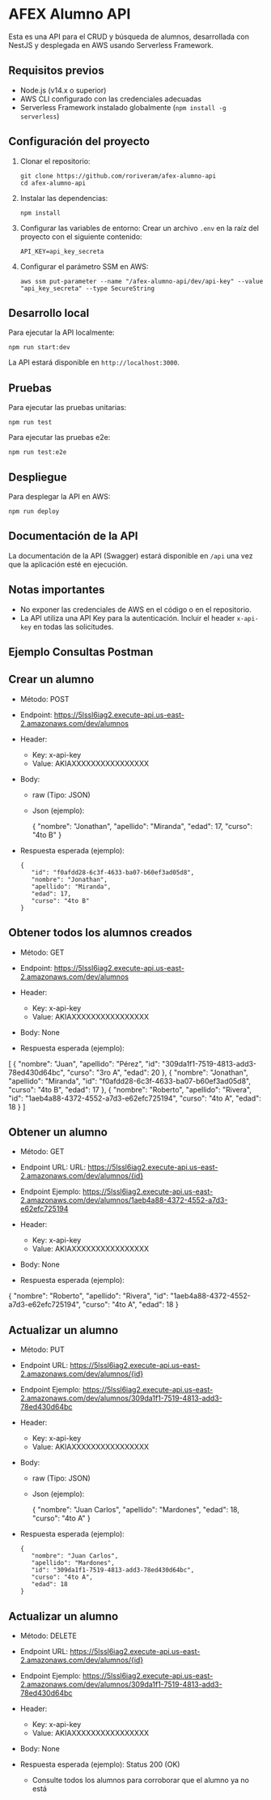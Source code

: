 # AFEX Alumno API

Esta es una API para el CRUD y búsqueda de alumnos, desarrollada con NestJS y desplegada en AWS usando Serverless Framework.

## Requisitos previos

- Node.js (v14.x o superior)
- AWS CLI configurado con las credenciales adecuadas
- Serverless Framework instalado globalmente (`npm install -g serverless`)

## Configuración del proyecto

1. Clonar el repositorio:
   ```
   git clone https://github.com/roriveram/afex-alumno-api
   cd afex-alumno-api
   ```

2. Instalar las dependencias:
   ```
   npm install
   ```

3. Configurar las variables de entorno:
   Crear un archivo `.env` en la raíz del proyecto con el siguiente contenido:
   ```
   API_KEY=api_key_secreta
   ```

4. Configurar el parámetro SSM en AWS:
   ```
   aws ssm put-parameter --name "/afex-alumno-api/dev/api-key" --value "api_key_secreta" --type SecureString
   ```

## Desarrollo local

Para ejecutar la API localmente:

```
npm run start:dev
```

La API estará disponible en `http://localhost:3000`.

## Pruebas

Para ejecutar las pruebas unitarias:

```
npm run test
```

Para ejecutar las pruebas e2e:

```
npm run test:e2e
```

## Despliegue

Para desplegar la API en AWS:

```
npm run deploy
```

## Documentación de la API

La documentación de la API (Swagger) estará disponible en `/api` una vez que la aplicación esté en ejecución.

## Notas importantes

- No exponer las credenciales de AWS en el código o en el repositorio.
- La API utiliza una API Key para la autenticación. Incluir el header `x-api-key` en todas las solicitudes.

## Ejemplo Consultas Postman

## Crear un alumno

- Método: POST
- Endpoint: https://5lssl6iag2.execute-api.us-east-2.amazonaws.com/dev/alumnos
- Header:
   - Key: x-api-key
   - Value: AKIAXXXXXXXXXXXXXXXX
- Body:
   - raw (Tipo: JSON)
   - Json (ejemplo):

      {
         "nombre": "Jonathan",
         "apellido": "Miranda",
         "edad": 17,
         "curso": "4to B"
      }

- Respuesta esperada (ejemplo): 

      {
         "id": "f0afdd28-6c3f-4633-ba07-b60ef3ad05d8",
         "nombre": "Jonathan",
         "apellido": "Miranda",
         "edad": 17,
         "curso": "4to B"
      }

## Obtener todos los alumnos creados

- Método: GET
- Endpoint: https://5lssl6iag2.execute-api.us-east-2.amazonaws.com/dev/alumnos
- Header:
   - Key: x-api-key
   - Value: AKIAXXXXXXXXXXXXXXXX
- Body: None

- Respuesta esperada (ejemplo):

[
    {
        "nombre": "Juan",
        "apellido": "Pérez",
        "id": "309da1f1-7519-4813-add3-78ed430d64bc",
        "curso": "3ro A",
        "edad": 20
    },
    {
        "nombre": "Jonathan",
        "apellido": "Miranda",
        "id": "f0afdd28-6c3f-4633-ba07-b60ef3ad05d8",
        "curso": "4to B",
        "edad": 17
    },
    {
        "nombre": "Roberto",
        "apellido": "Rivera",
        "id": "1aeb4a88-4372-4552-a7d3-e62efc725194",
        "curso": "4to A",
        "edad": 18
    }
]

## Obtener un alumno

- Método: GET
- Endpoint URL: URL: https://5lssl6iag2.execute-api.us-east-2.amazonaws.com/dev/alumnos/{id}
- Endpoint Ejemplo: https://5lssl6iag2.execute-api.us-east-2.amazonaws.com/dev/alumnos/1aeb4a88-4372-4552-a7d3-e62efc725194

- Header:
   - Key: x-api-key
   - Value: AKIAXXXXXXXXXXXXXXXX
- Body: None

- Respuesta esperada (ejemplo):

{
    "nombre": "Roberto",
    "apellido": "Rivera",
    "id": "1aeb4a88-4372-4552-a7d3-e62efc725194",
    "curso": "4to A",
    "edad": 18
}

## Actualizar un alumno

- Método: PUT
- Endpoint URL: https://5lssl6iag2.execute-api.us-east-2.amazonaws.com/dev/alumnos/{id}
- Endpoint Ejemplo: https://5lssl6iag2.execute-api.us-east-2.amazonaws.com/dev/alumnos/309da1f1-7519-4813-add3-78ed430d64bc

- Header:
   - Key: x-api-key
   - Value: AKIAXXXXXXXXXXXXXXXX
- Body:
   - raw (Tipo: JSON)
   - Json (ejemplo):

      {
         "nombre": "Juan Carlos",
         "apellido": "Mardones",
         "edad": 18,
         "curso": "4to A"
      }

- Respuesta esperada (ejemplo): 

      {
         "nombre": "Juan Carlos",
         "apellido": "Mardones",
         "id": "309da1f1-7519-4813-add3-78ed430d64bc",
         "curso": "4to A",
         "edad": 18
      }

## Actualizar un alumno

- Método: DELETE
- Endpoint URL: https://5lssl6iag2.execute-api.us-east-2.amazonaws.com/dev/alumnos/{id}
- Endpoint Ejemplo: https://5lssl6iag2.execute-api.us-east-2.amazonaws.com/dev/alumnos/309da1f1-7519-4813-add3-78ed430d64bc

- Header:
   - Key: x-api-key
   - Value: AKIAXXXXXXXXXXXXXXXX
- Body: None

- Respuesta esperada (ejemplo): Status 200 (OK)
   - Consulte todos los alumnos para corroborar que el alumno ya no está